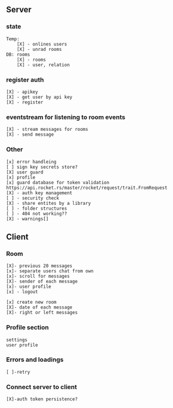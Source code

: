 ## Server
### state
    Temp:
        [X] - onlines users
        [X] - unrad rooms
    DB: rooms
        [X] - rooms
        [X] - user, relation


### register auth
    [X] - apikey
    [X] - get user by api key
    [X] - register

### eventstream for listening to room events
    [X] - stream messages for rooms
    [X] - send message

### Other
    [x] error handleing
    [ ] sign key secrets store?
    [X] user guard
    [x] profile
    [x] guard database for token validation https://api.rocket.rs/master/rocket/request/trait.FromRequest
    [X] - auth key management
    [ ] - security check
    [X] - share entites by a library
    [ ] - folder structures
    [ ] - 404 not working??
    [X] - warnings[]

## Client
### Room
    [X]- previous 20 messages
    [x]- separate users chat from own
    [x]- scroll for messages
    [X]- sender of each message
    [x]- user profile
    [x] - logout

    [x] create new room
    [X]- date of each message
    [X]- right or left messages

### Profile section
    settings
    user profile
    
### Errors and loadings
    [ ]-retry

### Connect server to client
    [X]-auth token persistence?